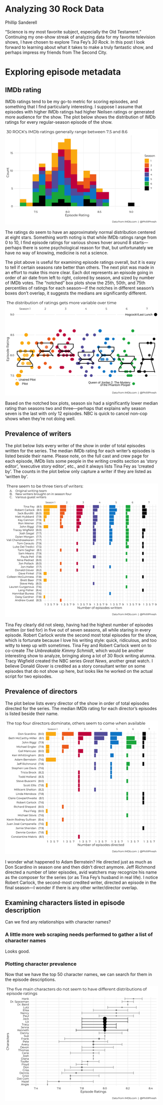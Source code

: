 Analyzing 30 Rock Data
================
Phillip Sanderell

“Science is my most favorite subject, especially the Old Testament.”
Continuing my one-show streak of analyzing data for my favorite
television shows, I have chosen to explore Tina Fey’s *30 Rock*. In this
post I look forward to learning about what it takes to make a truly
fantastic show, and perhaps impress my friends from The Second City.

# Exploring episode metadata

## IMDb rating

IMDb ratings tend to be my go-to metric for scoring episodes, and
something that I find particularly interesting. I suppose I assume that
episodes with higher IMDb ratings had higher Neilsen ratings or
generated more audience for the show. The plot below shows the
distribution of IMDb ratings for every regular-season episode of the
show.

![](README_files/figure-gfm/unnamed-chunk-2-1.png)<!-- -->

The ratings do seem to have an approximately normal distribution
centered at eight stars. Something worth noting is that while IMDb
ratings range from 0 to 10, I find episode ratings for various shows
hover around 8 starts—perhaps there is some psychological reason for
that, but unfortunately we have no way of knowing, medicine is not a
science.

The plot above is useful for examining episode ratings overall, but it
is easy to tell if certain seasons rate better than others. The next
plot was made in an effort to make this more clear. Each dot represents
an episode going in order of air date from left to right, colored by
season, and sized by number of IMDb votes. The “notched” box plots show
the 25th, 50th, and 75th percentiles of ratings for each season—if the
notches in different season’s boxes don’t overlap, it suggests the
medians are significantly different.

![](README_files/figure-gfm/unnamed-chunk-3-1.png)<!-- -->

Based on the notched box plots, season six had a significantly lower
median rating than seasons two and three—perhaps that explains why
season seven is the last with only 12 episodes. NBC is quick to cancel
non-cop shows when they’re not doing well.

## Prevalence of writers

The plot below lists every writer of the show in order of total episodes
written for the series. The median IMDb rating for each writer’s
episodes is listed beside their name. Please note, on the full cast and
crew page for each episode, IMDb lists some people in the writing
credits section as ‘story editor’, ‘executive story editor’, etc., and
it always lists Tina Fey as ‘created by’. The counts in the plot below
only capture a writer if they are listed as ‘written by’.

![](README_files/figure-gfm/unnamed-chunk-4-1.png)<!-- -->

Tina Fey clearly did not sleep, having had the highest number of
episodes written (or tied for) in five out of seven seasons, all while
staring in every episode. Robert Carlock wrote the second most total
episodes for the show, which is fortunate because I love his writing
style: quick, ridiculous, and too witty to keep up with sometimes. Tina
Fey and Robert Carlock went on to co-create *The Unbreakable Kimmy
Schmidt*, which would be another interesting show to analyze, bringing
along a lot of 30 Rock writing alumna. Tracy Wigfield created the NBC
series *Great News*, another great watch. I believe Donald Glover is
credited as a story consultant writer on some episodes that do not show
up here, but looks like he worked on the actual script for two episodes.

## Prevalence of directors

The plot below lists every director of the show in order of total
episodes directed for the series. The median IMDb rating for each
director’s episodes is listed beside their name.

![](README_files/figure-gfm/unnamed-chunk-5-1.png)<!-- -->

I wonder what happened to Adam Bernstein? He directed just as much as
Don Scardino in season one and then didn’t direct anymore. Jeff Richmond
directed a number of later episodes, avid watchers may recognize his
name as the composer for the series (or as Tina Fey’s husband in real
life). I notice Robert Carlock, the second-most credited writer,
directed an episode in the final season—I wonder if there is any other
writer/director overlap.

## Examining characters listed in episode description

Can we find any relationships with character names?

### A little more web scraping needs performed to gather a list of character names

Looks good.

### Plotting character prevalence

Now that we have the top 50 character names, we can search for them in
the episode descriptions.

![](README_files/figure-gfm/unnamed-chunk-7-1.png)<!-- -->
